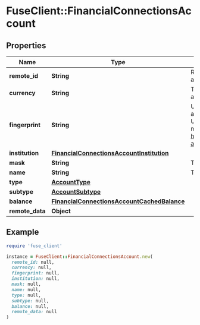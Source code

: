 # FuseClient::FinancialConnectionsAccount

## Properties

| Name | Type | Description | Notes |
| ---- | ---- | ----------- | ----- |
| **remote_id** | **String** | Remote Id of the account, ie Plaid or Teller account id |  |
| **currency** | **String** | The ISO-4217 currency code of the account. |  |
| **fingerprint** | **String** | Uniquely identifies this account across all accounts for a single financial connection. Used for reconnection deduplication. See more information here: https://letsfuse.readme.io/docs/duplicate-accounts |  |
| **institution** | [**FinancialConnectionsAccountInstitution**](FinancialConnectionsAccountInstitution.md) |  | [optional] |
| **mask** | **String** | The partial account number. | [optional] |
| **name** | **String** | The account&#39;s name, ie &#39;My Checking&#39; |  |
| **type** | [**AccountType**](AccountType.md) |  |  |
| **subtype** | [**AccountSubtype**](AccountSubtype.md) |  | [optional] |
| **balance** | [**FinancialConnectionsAccountCachedBalance**](FinancialConnectionsAccountCachedBalance.md) |  |  |
| **remote_data** | **Object** |  |  |

## Example

```ruby
require 'fuse_client'

instance = FuseClient::FinancialConnectionsAccount.new(
  remote_id: null,
  currency: null,
  fingerprint: null,
  institution: null,
  mask: null,
  name: null,
  type: null,
  subtype: null,
  balance: null,
  remote_data: null
)
```

